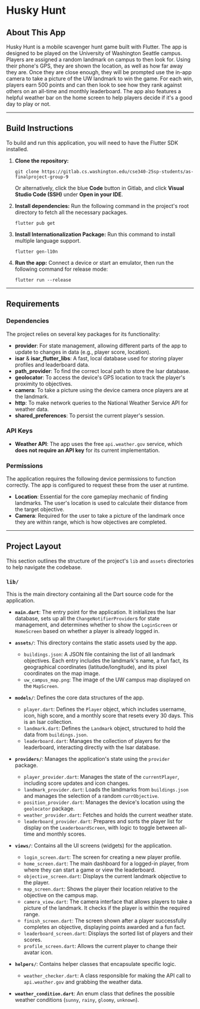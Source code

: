 # Husky Hunt

## About This App

Husky Hunt is a mobile scavenger hunt game built with Flutter. 
The app is designed to be played on the University of Washington Seattle campus. 
Players are assigned a random landmark on campus to then look for. 
Using their phone's GPS, they are shown the location, as well as how far away they are. 
Once they are close enough, they will be prompted use the in-app camera to take a picture of the UW landmark to win the game. 
For each win, players earn 500 points and can then look to see how they rank against others on an all-time and monthly leaderboard. 
The app also features a helpful weather bar on the home screen to help players decide if it's a good day to play or not.

---

## Build Instructions

To build and run this application, you will need to have the Flutter SDK installed.

1.  **Clone the repository:**
    ```
    git clone https://gitlab.cs.washington.edu/cse340-25sp-students/as-finalproject-group-9
    ```
    Or alternatively, click the blue **Code** button in Gitlab, and click **Visual Studio Code (SSH)** under **Open in your IDE**.

2.  **Install dependencies:**
    Run the following command in the project's root directory to fetch all the necessary packages.
    ```
    flutter pub get
    ```
3. **Install Internationalization Package:**
    Run this command to install multiple language support.
    ```
    flutter gen-l10n
    ```

4.  **Run the app:**
    Connect a device or start an emulator, then run the following command for release mode:
    ```
    flutter run --release
    ```

---

## Requirements

### Dependencies

The project relies on several key packages for its functionality:

* **provider**: For state management, allowing different parts of the app to update to changes in data (e.g., player score, location).
* **isar** & **isar_flutter_libs**: A fast, local database used for storing player profiles and leaderboard data.
* **path_provider**: To find the correct local path to store the Isar database.
* **geolocator**: To access the device's GPS location to track the player's proximity to objectives.
* **camera**: To take a picture using the device camera once players are at the landmark.
* **http**: To make network queries to the National Weather Service API for weather data.
* **shared_preferences**: To persist the current player's session.

### API Keys

* **Weather API**: The app uses the free `api.weather.gov` service, which **does not require an API key** for its current implementation.

### Permissions

The application requires the following device permissions to function correctly. The app is configured to request these from the user at runtime.

* **Location**: Essential for the core gameplay mechanic of finding landmarks. The user's location is used to calculate their distance from the target objective.
* **Camera**: Required for the user to take a picture of the landmark once they are within range, which is how objectives are completed.

---

## Project Layout

This section outlines the structure of the project's `lib` and `assets` directories to help navigate the codebase.

### `lib/`

This is the main directory containing all the Dart source code for the application.

* **`main.dart`**: The entry point for the application. It initializes the Isar database, sets up all the `ChangeNotifierProvider`s for state management, and determines whether to show the `LoginScreen` or `HomeScreen` based on whether a player is already logged in.

* **`assets/`**: This directory contains the static assets used by the app.
    * `buildings.json`: A JSON file containing the list of all landmark objectives. Each entry includes the landmark's name, a fun fact, its geographical coordinates (latitude/longitude), and its pixel coordinates on the map image.
    * `uw_campus_map.png`: The image of the UW campus map displayed on the `MapScreen`.

* **`models/`**: Defines the core data structures of the app.
    * `player.dart`: Defines the `Player` object, which includes username, icon, high score, and a monthly score that resets every 30 days. This is an Isar collection.
    * `landmark.dart`: Defines the `Landmark` object, structured to hold the data from `buildings.json`.
    * `leaderboard.dart`: Manages the collection of players for the leaderboard, interacting directly with the Isar database.

* **`providers/`**: Manages the application's state using the `provider` package.
    * `player_provider.dart`: Manages the state of the `currentPlayer`, including score updates and icon changes.
    * `landmark_provider.dart`: Loads the landmarks from `buildings.json` and manages the selection of a random `currObjective`.
    * `position_provider.dart`: Manages the device's location using the `geolocator` package.
    * `weather_provider.dart`: Fetches and holds the current weather state.
    * `leaderboard_provider.dart`: Prepares and sorts the player list for display on the `LeaderboardScreen`, with logic to toggle between all-time and monthly scores.

* **`views/`**: Contains all the UI screens (widgets) for the application.
    * `login_screen.dart`: The screen for creating a new player profile.
    * `home_screen.dart`: The main dashboard for a logged-in player, from where they can start a game or view the leaderboard.
    * `objective_screen.dart`: Displays the current landmark objective to the player.
    * `map_screen.dart`: Shows the player their location relative to the objective on the campus map.
    * `camera_view.dart`: The camera interface that allows players to take a picture of the landmark. It checks if the player is within the required range.
    * `finish_screen.dart`: The screen shown after a player successfully completes an objective, displaying points awarded and a fun fact.
    * `leaderboard_screen.dart`: Displays the sorted list of players and their scores.
    * `profile_screen.dart`: Allows the current player to change their avatar icon.

* **`helpers/`**: Contains helper classes that encapsulate specific logic.
    * `weather_checker.dart`: A class responsible for making the API call to `api.weather.gov` and grabbing the weather data.

* **`weather_condition.dart`**: An enum class that defines the possible weather conditions (`sunny`, `rainy`, `gloomy`, `unknown`).